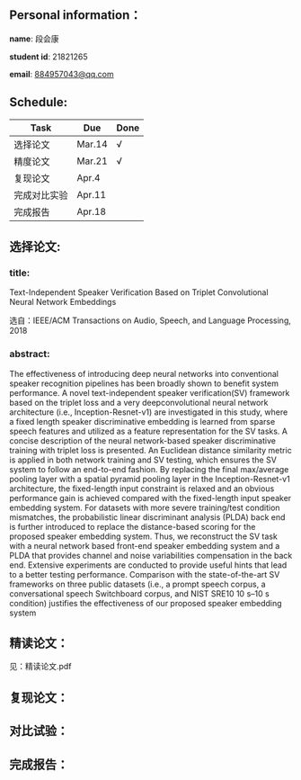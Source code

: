 ## Personal information：
 **name**: 段会康
 
 **student id**: 21821265
 
 **email**: 884957043@qq.com
 


## Schedule:

|Task|Due|Done|
|---|---|---|
|选择论文|Mar.14|√|
|精度论文|Mar.21|√|
|复现论文|Apr.4| |
|完成对比实验|Apr.11| |
|完成报告|Apr.18| |


## 选择论文:
### title:
Text-Independent Speaker Verification Based on Triplet Convolutional Neural Network Embeddings

选自：IEEE/ACM Transactions on Audio, Speech, and Language Processing, 2018

### abstract:
The effectiveness of introducing deep neural networks into conventional speaker recognition pipelines has been broadly shown to benefit
system performance. A novel text-independent speaker verification(SV) framework based on the triplet loss and a very deepconvolutional
neural network architecture (i.e., Inception-Resnet-v1) are investigated in this study, where a fixed length speaker discriminative
embedding is learned from sparse speech features and utilized as a feature representation for the SV tasks. A concise description of
the neural network-based speaker discriminative training with triplet loss is presented. An Euclidean distance similarity metric is
applied in both network training and SV testing, which ensures the SV system to follow an end-to-end fashion. By replacing the final
max/average pooling layer with a spatial pyramid pooling layer in the Inception-Resnet-v1 architecture, the fixed-length input
constraint is relaxed and an obvious performance gain is achieved compared with the fixed-length input speaker embedding system. For
datasets with more severe training/test condition mismatches, the probabilistic linear discriminant analysis (PLDA) back end is further
introduced to replace the distance-based scoring for the proposed speaker embedding system. Thus, we reconstruct the SV task with a
neural network based front-end speaker embedding system and a PLDA that provides channel and noise variabilities compensation in the
back end. Extensive experiments are conducted to provide useful hints that lead to a better testing performance. Comparison with the
state-of-the-art SV frameworks on three public datasets (i.e., a prompt speech corpus, a conversational speech Switchboard corpus, and
NIST SRE10 10 s–10 s condition) justifies the effectiveness of our proposed speaker embedding system



## 精读论文：

见：精读论文.pdf
## 复现论文：


## 对比试验：


## 完成报告：

